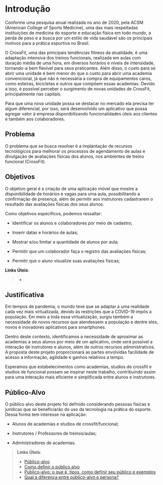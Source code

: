 # Introdução

Conforme uma pesquisa anual realizada no ano de 2020, pela ACSM (American College of Sports Medicine), uma das mais respeitadas instituições de medicina do esporte e educação física em todo mundo, a perda de peso e a busca por um estilo de vida saudável são os principais motivos para a prática esportiva no Brasil.  

O CrossFit, uma das principais tendências fitness da atualidade, é uma adaptação intensiva dos treinos funcionais, realizada em aulas com duração média de uma hora, em diversos horários e níveis de intensidade, tornando-a bem flexível para seus praticantes. 		Além disso, o custo para se abrir uma unidade é bem menor do que o custo para abrir uma academia convencional, já que não é necessária a compra de equipamentos caros, como esteiras, bicicletas e outros que compõem essas academias. Devido a isso, é possível perceber o surgimento de novas unidades de CrossFit, principalmente nas capitais. 

Para que uma nova unidade possa se destacar no mercado ela precisa ter algum diferencial, por isso, será desenvolvido um aplicativo que possa agregar valor à empresa disponibilizando funcionalidades úteis aos clientes e também aos colaboradores. 
## Problema
O problema que se busca resolver é a implantação de recursos tecnológicos para melhorar os processos de agendamento de aulas e divulgação de avaliações físicas dos alunos, nos ambientes de treino funcional (CrossFit). 


## Objetivos

O objetivo geral é a criação de uma aplicação móvel que mostre a disponibilidade de horários e vagas para uma aula, possibilitando a confirmação de presença, além de permitir aos instrutores cadastrarem o resultado das avaliações físicas dos seus alunos.  

Como objetivos específicos, podemos ressaltar: 

 - Identificar os alunos e colaboradores por meio de cadastro; 

 - Inserir datas e horários de aulas; 

 - Mostrar e/ou limitar a quantidade de alunos por aula; 

 - Permitir que um colaborador faça o registro das avaliações físicas; 

 - Permitir que o aluno visualize suas avaliações físicas; 
 
 **Links Úteis**:
> -

## Justificativa

Em tempos de pandemia, o mundo teve que se adaptar a uma realidade cada vez mais virtualizada, devido às restrições que a COVID-19 impôs a população. Em meio a toda essa virtualização, surgiu também a necessidade de novos recursos que atendessem a população e dentre eles, novos e inovadores aplicativos para smartphones. 

Dentro deste contexto, identificamos a necessidade de aproximar as academias a seus alunos por meio de um aplicativo, onde será possível a interação de instrutores e alunos, além de outros recursos administrativos. 
A proposta deste projeto proporcionará as partes envolvidas facilidade de acesso a informação, agilidade e ganhos relativos a tempo. 

Esperamos que estabelecimentos como academias, studios de crossfit e studios de funcional possam se inspirar neste trabalho, contribuindo assim para uma interação mais eficiente e simplificada entre alunos e instrutores. 

## Público-Alvo

O público alvo deste projeto foi definido considerando pessoas físicas e jurídicas que se beneficiarão do uso da tecnologia na prática do esporte. Dessa forma tem interesse na aplicação:  

- Alunos de academias e studios de crossfit/funcional; 

- Instrutores / Professores de treinos/aulas; 

- Administradores de academias. 

> **Links Úteis**:
> - [Público-alvo](https://blog.hotmart.com/pt-br/publico-alvo/)
> - [Como definir o público alvo](https://exame.com/pme/5-dicas-essenciais-para-definir-o-publico-alvo-do-seu-negocio/)
> - [Público-alvo: o que é, tipos, como definir seu público e exemplos](https://klickpages.com.br/blog/publico-alvo-o-que-e/)
> - [Qual a diferença entre público-alvo e persona?](https://rockcontent.com/blog/diferenca-publico-alvo-e-persona/)
